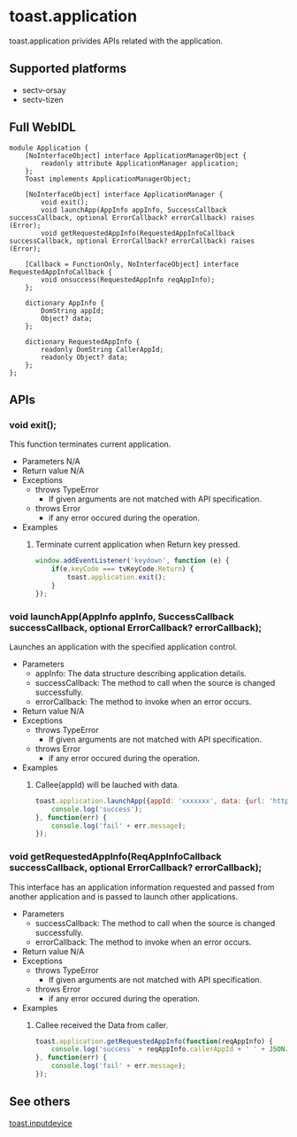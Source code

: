 # toast.application
toast.application privides APIs related with the application.

## Supported platforms
* sectv-orsay
* sectv-tizen

## Full WebIDL
```WebIDL
module Application {
    [NoInterfaceObject] interface ApplicationManagerObject {
        readonly attribute ApplicationManager application;
    };
    Toast implements ApplicationManagerObject;

    [NoInterfaceObject] interface ApplicationManager {
        void exit();
        void launchApp(AppInfo appInfo, SuccessCallback successCallback, optional ErrorCallback? errorCallback) raises (Error);
        void getRequestedAppInfo(RequestedAppInfoCallback successCallback, optional ErrorCallback? errorCallback) raises (Error);
    
    [Callback = FunctionOnly, NoInterfaceObject] interface RequestedAppInfoCallback {
        void onsuccess(RequestedAppInfo reqAppInfo);
    };

    dictionary AppInfo {
        DomString appId;
        Object? data;
    };

    dictionary RequestedAppInfo {
        readonly DomString CallerAppId;
        readonly Object? data;
    };       
};
```

## APIs

### void exit();
This function terminates current application.
* Parameters
	N/A
* Return value
	N/A
* Exceptions
	* throws TypeError
		* If given arguments are not matched with API specification.
	* throws Error
		* if any error occured during the operation.
* Examples
	1. Terminate current application when Return key pressed.

		```js
		window.addEventListener('keydown', function (e) {
			if(e.keyCode === tvKeyCode.Return) {
				toast.application.exit();
			}
		});
		```

### void launchApp(AppInfo appInfo, SuccessCallback successCallback, optional ErrorCallback? errorCallback);
Launches an application with the specified application control.
* Parameters
	* appInfo: The data structure describing application details.
	* successCallback: The method to call when the source is changed successfully.
	* errorCallback: The method to invoke when an error occurs.
* Return value
	N/A
* Exceptions
	* throws TypeError
		* If given arguments are not matched with API specification.
	* throws Error
		* if any error occured during the operation.
* Examples
	1. Callee(appId) will be lauched with data.

		```js
        toast.application.launchApp({appId: 'xxxxxxx', data: {url: 'http://...', info: 'This is video url.'}}, function() {
        	console.log('success');
        }, function(err) {
        	console.log('fail' + err.message);
        });

		```

### void getRequestedAppInfo(ReqAppInfoCallback successCallback, optional ErrorCallback? errorCallback);
This interface has an application information requested and passed from another application and is passed to launch other applications. 
* Parameters
	* successCallback: The method to call when the source is changed successfully.
	* errorCallback: The method to invoke when an error occurs.
* Return value
	N/A
* Exceptions
	* throws TypeError
		* If given arguments are not matched with API specification.
	* throws Error
		* if any error occured during the operation.
* Examples
	1. Callee received the Data from caller.

		```js
        toast.application.getRequestedAppInfo(function(reqAppInfo) {
        	console.log('success' + reqAppInfo.callerAppId + ' ' + JSON.stringify(reqAppInfo.data));
        }, function(err) {
        	console.log('fail' + err.message);
        });
		```


## See others
[toast.inputdevice](toast.inputdevice.md)
